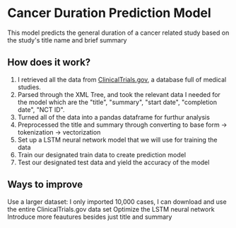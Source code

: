 # Cancer Duration Prediction Model

This model predicts the general duration of a cancer related study based on the study's title name and brief summary

## How does it work?
1. I retrieved all the data from [ClinicalTrials.gov](https://clinicaltrials.gov/ct2/home), a database full of medical studies.
2. Parsed through the XML Tree, and took the relevant data I needed for the model which are the "title", "summary", "start date", "completion date", "NCT ID".
3. Turned all of the data into a pandas dataframe for furthur analysis 
4. Preprocessed the title and summary through converting to base form -> tokenization -> vectorization
5. Set up a LSTM neural network model that we will use for training the data
6. Train our designated train data to create prediction model
7. Test our designated test data and yield the accuracy of the model

## Ways to improve
Use a larger dataset: I only imported 10,000 cases, I can download and use the entire ClinicalTrials.gov data set
Optimize the LSTM neural network
Introduce more feautures besides just title and summary 
